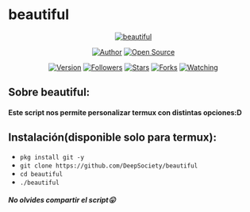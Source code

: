 # beautiful

<p align="center">
<a href="#"><img title="beautiful" src="https://emailspoofbyharris.000webhostapp.com/pro/beautiful.jpg"></a>
</p>
<p align="center">
<a href="https://github.com/DeepSociety"><img title="Author" src="https://img.shields.io/badge/Author-DeepSociety-svg?style=for-the-badge&logo=github"></a>
<a href="#"><img title="Open Source" src="https://img.shields.io/badge/Open%20Source-%E2%9D%A4-green?style=for-the-badge"></a>
</p>

<div align="center">
<a href="#"><img title="Version" src="https://img.shields.io/badge/Version-1.0-green.svg?style=flat-square"></a>
<a href="https://github.com/DeepSociety/followers"><img title="Followers" src="https://img.shields.io/github/followers/DeepSociety?color=blue&style=flat-square"></a>
<a href="https://github.com/HiddenSt4r/beautiful/stargazers/"><img title="Stars" src="https://img.shields.io/github/stars/HiddenSt4r/beautiful?color=red&style=flat-square"></a>
<a href="https://github.com/HiddenSt4r/beautiful/network/members"><img title="Forks" src="https://img.shields.io/github/forks/HiddenSt4r/beautiful?color=red&style=flat-square"></a>
<a href="https://github.com/HiddenSt4r/beautiful/watchers"><img title="Watching" src="https://img.shields.io/github/watchers/HiddenSt4r/beautiful?label=Watchers&color=blue&style=flat-square"></a>

</div>

## Sobre beautiful:

#### Este script nos permite personalizar termux con distintas opciones:D

## Instalación(disponible solo para termux):

* `pkg install git -y`
* `git clone https://github.com/DeepSociety/beautiful`
* `cd beautiful`
* `./beautiful`

##### No olvides compartir el script😛

